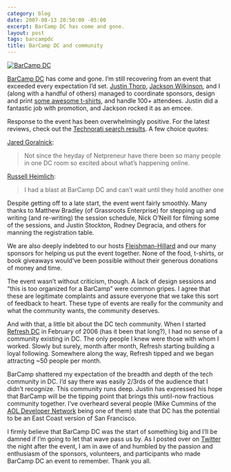 ```yaml
---
category: blog
date: 2007-08-13 20:50:00 -05:00
excerpt: BarCamp DC has come and gone.
layout: post
tags: barcampdc
title: BarCamp DC and community
---
```


[![BarCamp DC](http://farm2.static.flickr.com/1251/1097501254_8697ec2a2d.jpg)](http://flickr.com/photos/jgarber/1097501254/)

[BarCamp DC](http://barcampdc.org/) has come and gone. I’m still recovering from an event that exceeded every expectation I’d set. [Justin Thorp](http://oatmealstout.wordpress.com/), [Jackson Wilkinson](http://jounce.net/), and I (along with a handful of others) managed to coordinate sponsors, design and print [some awesome t-shirts](http://flickr.com/photos/jgarber/1073497624/), and handle 100+ attendees. Justin did a fantastic job with promotion, and Jackson rocked it as an emcee.

Response to the event has been overwhelmingly positive. For the latest reviews, check out the [Technorati search results](http://technorati.com/search/barcampdc+OR+barcampwashingtondc). A few choice quotes:

[Jared Goralnick](http://www.technotheory.com/2007/08/barcampdc-a-new-era-in-dcs-tech-community/):

> Not since the heyday of Netpreneur have there been so many people in one DC room so excited about what’s happening online.

[Russell Heimlich](http://www.russellheimlich.com/blog/barcamp-dc-wrap-up/):

> I had a blast at BarCamp DC and can’t wait until they hold another one

Despite getting off to a late start, the event went fairly smoothly. Many thanks to Matthew Bradley (of Grassroots Enterprise) for stepping up and writing (and re-writing) the session schedule, Nick O’Neill for filming some of the sessions, and Justin Stockton, Rodney Degracia, and others for manning the registration table.

We are also deeply indebted to our hosts [Fleishman-Hillard](http://www.fleishman.com/) and our many sponsors for helping us put the event together. None of the food, t-shirts, or book giveaways would’ve been possible without their generous donations of money and time.

The event wasn’t without criticism, though. A lack of design sessions and “this is too organized for a BarCamp” were common gripes. I agree that these are legitimate complaints and assure everyone that we take this sort of feedback to heart. These type of events are really for the community and what the community wants, the community deserves.

And with that, a little bit about the DC tech community. When I started [Refresh DC](http://refresh-dc.org) in February of 2006 (has it been that long?), I had no sense of a community existing in DC. The only people I knew were those with whom I worked. Slowly but surely, month after month, Refresh starting building a loyal following. Somewhere along the way, Refresh tipped and we began attracting ~50 people per month.

BarCamp shattered my expectation of the breadth and depth of the tech community in DC. I’d say there was easily 2/3rds of the audience that I didn’t recognize. This community runs deep. Justin has expressed his hope that BarCamp will be the tipping point that brings this until-now fractious community together. I’ve overheard several people (Mike Cummins of the [AOL Developer Network](http://dev.aol.com) being one of them) state that DC has the potential to be an East Coast version of San Francisco.

I firmly believe that BarCamp DC was the start of something big and I’ll be damned if I’m going to let that wave pass us by. As I posted over on [Twitter](http://www.twitter.com/) the night after the event, I am in awe of and humbled by the passion and enthusiasm of the sponsors, volunteers, and participants who made BarCamp DC an event to remember. Thank you all.

